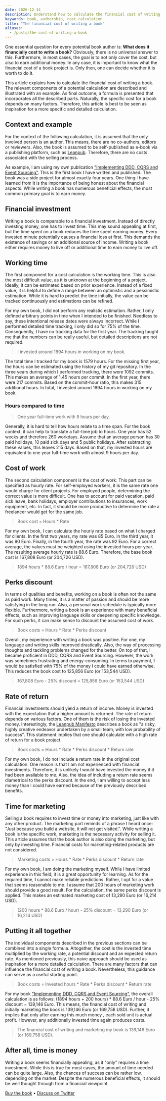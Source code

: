 ```yaml
---
date: 2020-12-14
description: Understand how to calculate the financial cost of writing a book.
keywords: book, authorship, cost calculation
title: "The financial cost of writing a book"
aliases: 
  - /posts/the-cost-of-writing-a-book
---
```


One essential question for every potential book author is: **What does it financially cost to write a book?** Obviously, there is no universal answer to this. Furthermore, in most cases, the goal is to not only cover the cost, but also to earn additional money. In any case, it is important to know what the financial cost of a book project is. Only then, one can decide whether it is worth to do it.

This article explains how to calculate the financial cost of writing a book. The relevant components of a potential calculation are described and illustrated with an example. As final outcome, a formula is presented that incorporates all the described parts. Naturally, the specific cost for a book depends on many factors. Therefore, this article is best to be seen as inspiration for a more specific and detailed calculation.

## Context and example

For the context of the following calculation, it is assumed that the only involved person is an author. This means, there are no co-authors, editors or reviewers. Also, the book is assumed to be self-published as e-book via a publishing platform, such as [Leanpub](https://leanpub.com/). Therefore, there are no costs associated with the selling process.

As example, I am using my own publication ["Implementing DDD, CQRS and Event Sourcing"](https://leanpub.com/implementing-ddd-cqrs-and-event-sourcing). This is the first book I have written and published. The book was a side project for almost exactly four years. One thing I have learned from it is the importance of being honest about the financial aspects. While writing a book has numerous beneficial effects, the most common primary goal is to earn money.

## Financial investment

Writing a book is comparable to a financial investment. Instead of directly investing money, one has to invest time. This may sound appealing at first, but the time spent on a book reduces the time spent earning money. Every invested minute potentially causes a financial loss at first. This demands the existence of savings or an additional source of income. Writing a book either requires money to live off or additional time to earn money to live off.

## Working time

The first component for a cost calculation is the working time. This is also the most difficult value, as it is unknown at the beginning of a project. Ideally, it can be estimated based on prior experience. Instead of a fixed value, it is helpful to define a range between an optimistic and a pessimistic estimation. While it is hard to predict the time initially, the value can be tracked continuously and estimations can be refined.

For my own book, I did not perform any realistic estimation. Rather, I only defined arbitrary points in time when I intended to be finished. Needless to say, these intentional release dates were always incorrect. While I performed detailed time tracking, I only did so for 75% of the time. Consequently, I have no tracking data for the first year. The tracking taught me that the numbers can be really useful, but detailed descriptions are not required.

> I invested around 1894 hours in working on my book.

The total time I tracked for my book is 1579 hours. For the missing first year, the hours can be estimated using the history of my git repository. In the three years during which I performed tracking, there were 1092 commits. This makes an average of 1.45 hours per commit. In the first year, there were 217 commits. Based on the commit-hour ratio, this makes 315 additional hours. In total, I invested around 1894 hours in working on my book.

### Hours compared to time

> One year full-time work with 9 hours per day.

Generally, it is hard to tell how hours relate to a time span. For the book context, it can help to translate a full-time job to hours. One year has 52 weeks and therefore 260 workdays. Assume that an average person has 30 paid holidays, 10 paid sick days and 5 public holidays. After subtracting these values, this leaves 215 days. Based on that, my invested hours are equivalent to one year full-time work with almost 9 hours per day.

## Cost of work

The second calculation component is the cost of work. This part can be specified as hourly rate. For self-employed workers, it is the same rate one would charge for client projects. For employed people, determining the correct value is more difficult. One has to account for paid vacation, paid sick leave, bank holidays, employer contributions to insurances, work equipment, etc. In fact, it should be more productive to determine the rate a freelancer would get for the same job.

> Book cost = Hours * Rate

For my own book, I can calculate the hourly rate based on what I charged for clients. In the first two years, my rate was 85 Euro. In the third year, it was 90 Euro. Finally, in the fourth year, the rate was 92 Euro. For a correct average, the values must be weighted using the invested hours per year. The resulting average hourly rate is 88.6 Euro. Therefore, the base book cost is 167,808 Euro (or 204,726 USD).

> 1894 hours * 88.6 Euro / hour = 167,808 Euro (or 204,726 USD)

## Perks discount

In terms of qualities and benefits, working on a book is often not the same as paid work. Many times, it is a matter of passion and should be more satisfying in the long run. Also, a personal work schedule is typically more flexible. Furthermore, writing a book is an experience with many beneficial effects, such as improving language skills or deepening specific knowledge. For such perks, it can make sense to discount the assumed cost of work.

> Book costs = Hours * Rate * Perks discount

Overall, my experience with writing a book was positive. For one, my language and writing skills improved drastically. Also, the way of processing thoughts and tackling problems changed for the better. On top of that, I became proficient in DDD, CQRS and Event Sourcing. However, the work was sometimes frustrating and energy-consuming. In terms to payment, I would be satisfied with 75% of the money I could have earned otherwise. This reduces the book cost to 125,856 Euro (or 153,544 USD). 

> 167,808 Euro - 25% discount = 125,856 Euro (or 153,544 USD)

## Rate of return

Financial investments should yield a return of income. Money is invested with the expectation that a higher amount is returned. The rate of return depends on various factors. One of them is the risk of losing the invested money. Interestingly, the [Leanpub Manifesto](https://leanpub.com/manifesto) describes a book as "a risky, highly creative endeavor undertaken by a small team, with low probability of success". This statement implies that one should calculate with a high rate of return for a book project.

> Book costs = Hours * Rate * Perks discount * Return rate

For my own book, I do not include a return rate in the original cost calculation. One reason is that I am not experienced with financial investments. Therefore, it is unlikely I would have invested the money if it had been available to me. Also, the idea of including a return rate seems diametrical to the perks discount. In the end, I am willing to accept less money than I could have earned because of the previously described benefits.

## Time for marketing

Selling a book requires to invest time or money into marketing, just like with any other product. The marketing part reminds of a phrase I heard once: "Just because you build a website, it will not get visited.". While writing a book is the specific work, marketing is the necessary activity for selling it. This article assumes that the book author is also doing the marketing, but only by investing time. Financial costs for marketing-related products are not considered.

> Marketing costs = Hours * Rate * Perks discount * Return rate

For my own book, I am doing the marketing myself. While I have limited experience in this field, it is a great opportunity for learning. As for the required time, I cannot make reliable predictions. Rather, I opt for a value that seems reasonable to me. I assume that 200 hours of marketing work should provide a good result. For the calculation, the same perks discount is applied. This makes an estimated marketing cost of 13,290 Euro (or 16,214 USD).

> (200 hours * 88.6 Euro / hour) - 25% discount = 13,290 Euro (or 16,214 USD)

## Putting it all together

The individual components described in the previous sections can be combined into a single formula. Altogether, the cost is the invested time multiplied by the working rate, a potential discount and an expected return rate. As mentioned previously, this naive approach should be used as inspiration for a more detailed calculation. There are many factors that can influence the financial cost of writing a book. Nevertheless, this guidance can serve as a useful starting point.

> Book costs = Invested hours * Rate * Perks discount * Return rate

For my book ["Implementing DDD, CQRS and Event Sourcing"](https://leanpub.com/implementing-ddd-cqrs-and-event-sourcing), the overall calculation is as follows: (1894 hours + 200 hours) * 88.6 Euro / hour - 25% discount = 139,146 Euro. This means, the financial cost of writing and initially marketing the book is 139,146 Euro (or 169,758 USD). Further, it implies that only after earning this much money , each sold unit is actual profit. However, any additionally invested time again produces costs.

> The financial cost of writing and marketing my book is 139,146 Euro (or 169,758 USD).

## After all, time is money

Writing a book seems financially appealing, as it "only" requires a time investment. While this is true for most cases, the amount of time needed can be quite large. Also, the chances of success can be rather low, depending on the market. Despite the numerous beneficial effects, it should be well thought through from a financial viewpoint.

[Buy the book](https://leanpub.com/implementing-ddd-cqrs-and-event-sourcing)
•
[Discuss on Twitter](https://twitter.com/lx_lawrence/status/1340259353530687489)